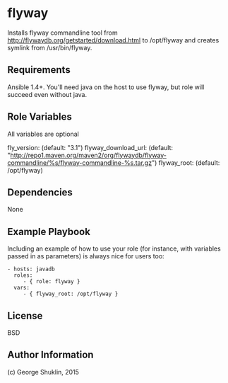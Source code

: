 flyway
=========

Installs flyway commandline tool from http://flywaydb.org/getstarted/download.html to /opt/flyway and creates symlink from /usr/bin/flyway.


Requirements
------------

Ansible 1.4+. You'll need java on the host to use flyway, but role will succeed even without java.

Role Variables
--------------
All variables are optional

fly_version: (default: "3.1")
flyway_download_url: (default: "http://repo1.maven.org/maven2/org/flywaydb/flyway-commandline/%s/flyway-commandline-%s.tar.gz")
flyway_root: (default: /opt/flyway)


Dependencies
------------

None

Example Playbook
----------------

Including an example of how to use your role (for instance, with variables passed in as parameters) is always nice for users too:

    - hosts: javadb
      roles:
         - { role: flyway }
      vars:
         - { flyway_root: /opt/flyway }

License
-------

BSD

Author Information
------------------

(c) George Shuklin, 2015
